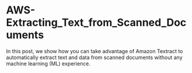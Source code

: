 # AWS-Extracting_Text_from_Scanned_Documents
In this post, we show how you can take advantage of Amazon Textract to automatically extract text and data from scanned documents without any machine learning (ML) experience.
